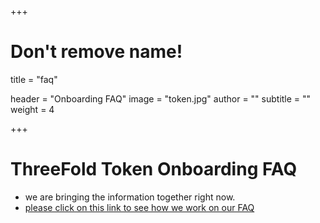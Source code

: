 +++
# Don't remove name!
title = "faq"

header = "Onboarding FAQ"
image = "token.jpg"
author = ""
subtitle = ""
weight = 4

+++

# ThreeFold Token Onboarding FAQ

- we are bringing the information together right now.
- [please click on this link to see how we work on our FAQ](https://docs.google.com/document/d/1sIqSZgAQ_PO-UZFTmh-62jZGf380DGhBnnaGneUowxU/edit?usp=sharing)



